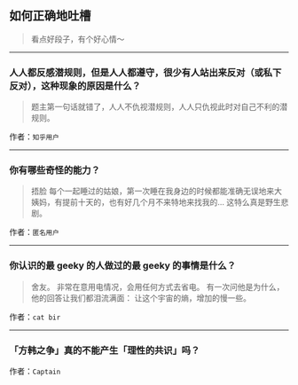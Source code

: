 ## 如何正确地吐槽

> 看点好段子，有个好心情～


 
---

### 人人都反感潜规则，但是人人都遵守，很少有人站出来反对（或私下反对），这种现象的原因是什么？

> 题主第一句话就错了，人人不仇视潜规则，人人只仇视此时对自己不利的潜规则。


作者：`知乎用户`

---

### 你有哪些奇怪的能力？

> 捂脸
> 每个一起睡过的姑娘，第一次睡在我身边的时候都能准确无误地来大姨妈，有提前十天的，也有好几个月不来特地来找我的...
> 这特么真是野生悲剧。


作者：`匿名用户`

---

### 你认识的最 geeky 的人做过的最 geeky 的事情是什么？

> 舍友。
> 非常在意用电情况，会用任何方式去省电。
> 有一次问他是为什么，他的回答让我们都泪流满面：
> 让这个宇宙的熵，增加的慢一些。


作者：`cat bir`

---

### 「方韩之争」真的不能产生「理性的共识」吗？

> 


作者：`Captain`